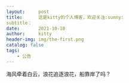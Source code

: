 ```yaml
---
layout:     post
title:      这是kitty的个人博客，欢迎关注:sunny: 
subtitle：  
date:       2021-10-10
author:     kitty
header-img: img/the-first.png
catalog: false
tags:
    - 公告
---
```

海风牵着白云，浪花追逐浪花，船靠岸了吗？

